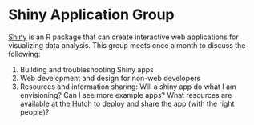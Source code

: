 # Shiny Application Group

[Shiny](https://shiny.rstudio.com) is an R package that can create interactive web applications for visualizing data analysis. This group meets once a month to discuss the following:

1) Building and troubleshooting Shiny apps
2) Web development and design for non-web developers 
3) Resources and information sharing: Will a shiny app do what I am envisioning? Can I see more example apps? What resources are available at the Hutch to deploy and share the app (with the right people)?
